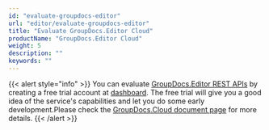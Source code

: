 ```yaml
---
id: "evaluate-groupdocs-editor"
url: "editor/evaluate-groupdocs-editor"
title: "Evaluate GroupDocs.Editor Cloud"
productName: "GroupDocs.Editor Cloud"
weight: 5
description: ""
keywords: ""
---
```


{{< alert style="info" >}}
You can evaluate [GroupDocs.Editor REST APIs](http://apireference.groupdocs.cloud/editor) by creating a free trial account at [dashboard](https://dashboard.groupdocs.cloud/#/). The free trial will give you a good idea of the service's capabilities and let you do some early development.Please check the [GroupDocs.Cloud document page](https://purchase.groupdocs.cloud/trial) for more details.
{{< /alert >}}
